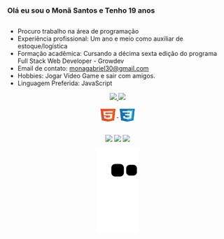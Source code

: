 ### Olá eu sou o Monã Santos e Tenho 19 anos
##
- Procuro trabalho na área de programação
- Experiência profissional: Um ano e meio como auxiliar de estoque/logística
- Formação acadêmica: Cursando a décima sexta edição do programa Full Stack Web Developer - Growdev
- Email de contato: monagabriel30@gmail.com
- Hobbies: Jogar Vídeo Game e sair com amigos.
- Linguagem Preferida: JavaScript

<div align="center">
  <a href="https://github.com/Moon-Santos">
  <img height="180em" src="https://github-readme-stats.vercel.app/api?username=Moon-Santos&show_icons=true&theme=dracula&include_all_commits=true&count_private=true"/>
  <img height="180em" src="https://github-readme-stats.vercel.app/api/top-langs/?username=Moon-Santos&layout=compact&langs_count=7&theme=dracula"/>
</div>
  
  <div style="display: inline_block" div align="center"><br>
  <img align="center" alt="Moon-HTML" height="30" width="40" src="https://raw.githubusercontent.com/devicons/devicon/master/icons/html5/html5-original.svg">
  <img align="center" alt="Moon-CSS" height="30" width="40" src="https://raw.githubusercontent.com/devicons/devicon/master/icons/css3/css3-original.svg">
  <src="https://media.discordapp.net/attachments/639956127056134178/890373478988013628/Publicacoes_Instagram_1_1.png?width=676&height=676">
</div>

##
  <div align="center">
  <a href="https://instagram.com/mona_santosss" target="_blank"><img src="https://img.shields.io/badge/-Instagram-%23E4405F?style=for-the-badge&logo=instagram&logoColor=white" target="_blank"></a>
 <a href="https://discord.gg/qkh2fN2U" target="_blank"><img src="https://img.shields.io/badge/Discord-7289DA?style=for-the-badge&logo=discord&logoColor=white" target="_blank"></a> 
  <a href="https://www.linkedin.com/in/monã-santos-5b0433225" target="_blank"><img src="https://img.shields.io/badge/-LinkedIn-%230077B5?style=for-the-badge&logo=linkedin&logoColor=white" target="_blank"></a> 
    
![Snake animation](https://github.com/Moon-Santos/Moon-Santos/blob/output/github-contribution-grid-snake.svg)
    </div>

